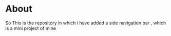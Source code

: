<h1>About</h1>
<p>So This is the repository in which i have added a side navigation bar , which is a mini project of mine</p>
